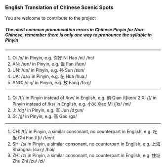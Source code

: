 ### English Translation of Chinese Scenic Spots

You are welcome to contribute to the project

##### The most common pronunciation errors in Chinese Pinyin for Non-Chinese, remember there is only one way to pronounce the syllable in Pinyin
---------------------------------
1. O: /ɔ/ in Pinyin, e.g. 你好 Ni Hao /ni/ /hɔ/
2. AN: /æn/ in Pinyin, e.g. 饭 Fan /fæn/
3. UN: /un/ in Pinyin, e.g. 孙 Sun /sun/
4. UA: /ua:/ in Pinyin, e.g. 花 Hua /hua:/
5. ANG: /ɔ:ŋ/ in Pinyin, e.g. 放 Fang /fɔ:ŋ/
----------------------------------
1. Q: /tʃ/ in Pinyin instead of /kw/ in English, e.g. 前 Qian /tʃiæn/
2  X: /ʃ/ in Pinyin instead of /ks/ in English, e.g. 小米 Xiao Mi /ʃiɔ/ /mi/
3. J: /dʒ/ in Pinyin, e.g. 军 Jun /dʒun/
4. G: /g/ in Pinyin, e.g. 高 Gao /gɔ/
---------------------------------
1. CH: /tʃ/ in Pinyin, a similar consonant, no counterpart in English, e.g.  吃饭 Chi Fan /tʃi/ /fæn/
2. SH: /s/ in Pinyin, a similar consonant, no counterpart in English, e.g. 上海 Shanghai /sɔ:ŋ/ /hai/
3. ZH: /z/ in Pinyin, a similar consonant, no counterpart in English, e.g. 住址 Zhu Zhi /zu/ /zi/

